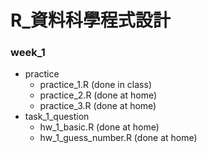 # R_資料科學程式設計

### week_1

- practice
    - practice_1.R (done in class)
    - practice_2.R (done at home)
    - practice_3.R (done at home)
- task_1_question
    - hw_1_basic.R (done at home)
    - hw_1_guess_number.R (done at home)
